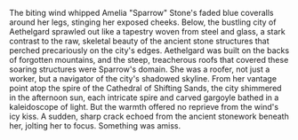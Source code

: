 The biting wind whipped Amelia "Sparrow" Stone's faded blue coveralls around her legs, stinging her exposed cheeks.  Below, the bustling city of Aethelgard sprawled out like a tapestry woven from steel and glass, a stark contrast to the raw, skeletal beauty of the ancient stone structures that perched precariously on the city's edges.  Aethelgard was built on the backs of forgotten mountains, and the steep, treacherous roofs that covered these soaring structures were Sparrow's domain.  She was a roofer, not just a worker, but a navigator of the city's shadowed skyline.  From her vantage point atop the spire of the Cathedral of Shifting Sands, the city shimmered in the afternoon sun, each intricate spire and carved gargoyle bathed in a kaleidoscope of light.  But the warmth offered no reprieve from the wind's icy kiss.  A sudden, sharp crack echoed from the ancient stonework beneath her, jolting her to focus.  Something was amiss.
